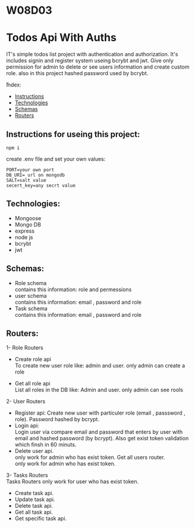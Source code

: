 # W08D03
# Todos Api With Auths
IT's simple todos list project with authentication and authorization. It's includes signin and register system useing bcrybt and jwt. Give only permission for admin to delete or see users information and create custom role. also in this project hashed password used by bcrybt.

ّIndex:
* [Instructions](#Instructions)
* [Technologies](#technologies)
* [Schemas](#Schemas)
* [Routers](#Routers)

## Instructions for useing this project:
```
npm i  
 ```
create .env file and set your own values:
```
PORT=your own port
DB_URI= url on mongodb
SALT=salt value
secert_key=any secrt value
```

## Technologies:
* Mongoose
* Mongo DB
* express
* node js
* bcrybt
* jwt


## Schemas:
 * Role schema
    <br>  contains this information: role and permessions
 * user schema
   <br>  contains this information: email , password and role
  * Task schema
    <br> contains this information: email , password and role

 ## Routers:
 1- Role Routers

 * Create role api
      <br> To create new user role like: admin and user.
      only admin can create a role
      
 * Get all role api
      <br> List all roles in the DB like: Admin and user.
      only admin can see rools

        
 2- User Routers
   * Register api: 
Create new user with particuler role (email , passsword , role). Password hashed by bcrypt.
   * Login api: <br>
Login user via compare email and password that enters by user with email and hashed password (by bcrypt). Also get exist token validation which finsh in 60 minuts.
   * Delete user api. 
   <br> only work for admin who has exist token.
Get all users router.
<br> only work for admin who has exist token.
          
          
 3- Tasks Routers 
<br> Tasks Routers only work for user who has exist token.
   * Create task api.
   * Update task api.
   * Delete task api.
   * Get all task api.
   * Get specific task api.

   
